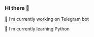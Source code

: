 ### Hi there 👋
🔭 I’m currently working on Telegram bot 

🌱 I’m currently learning Python

<!--
**GitTrashWitch/GitTrashWitch** is a ✨ _special_ ✨ repository because its `README.md` (this file) appears on your GitHub profile.

Here are some ideas to get you started:
